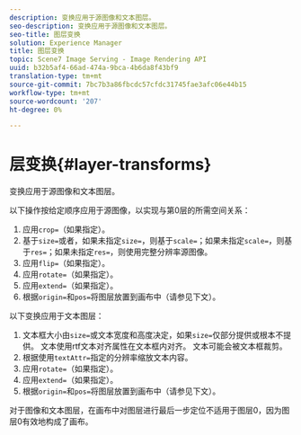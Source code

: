 ```yaml
---
description: 变换应用于源图像和文本图层。
seo-description: 变换应用于源图像和文本图层。
seo-title: 图层变换
solution: Experience Manager
title: 图层变换
topic: Scene7 Image Serving - Image Rendering API
uuid: b32b5af4-66ad-474a-9bca-4b6da8f43bf9
translation-type: tm+mt
source-git-commit: 7bc7b3a86fbcdc57cfdc31745fae3afc06e44b15
workflow-type: tm+mt
source-wordcount: '207'
ht-degree: 0%

---
```



# 层变换{#layer-transforms}

变换应用于源图像和文本图层。

以下操作按给定顺序应用于源图像，以实现与第0层的所需空间关系：

1. 应用`crop=`（如果指定）。
1. 基于`size=`或者，如果未指定`size=`，则基于`scale=`；如果未指定`scale=`，则基于`res=`；如果未指定`res=`，则使用完整分辨率源图像。
1. 应用`flip=`（如果指定）。
1. 应用`rotate=`（如果指定）。
1. 应用`extend=`（如果指定）。
1. 根据`origin=`和`pos=`将图层放置到画布中（请参见下文）。

以下变换应用于文本图层：

1. 文本框大小由`size=`或文本宽度和高度决定，如果`size=`仅部分提供或根本不提供。 文本使用rtf文本对齐属性在文本框内对齐。 文本可能会被文本框裁剪。
1. 根据使用`textAttr=`指定的分辨率缩放文本内容。
1. 应用`rotate=`（如果指定）。
1. 应用`extend=`（如果指定）。
1. 根据`origin=`和`pos=`将图层放置到画布中（请参见下文）。

对于图像和文本图层，在画布中对图层进行最后一步定位不适用于图层0，因为图层0有效地构成了画布。
